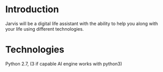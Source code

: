 # Introduction #
Jarvis will be a digital life assistant with the ability to help you along with your life using different technologies.


# Technologies #

Python 2.7, (3 if capable AI engine works with python3)
